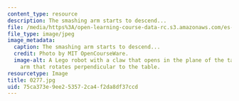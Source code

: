 ```yaml
---
content_type: resource
description: The smashing arm starts to descend...
file: /media/https%3A/open-learning-course-data-rc.s3.amazonaws.com/es-293-lego-robotics-spring-2007/75ca373e9ee253572ca4f2da8df37ccd_0277.jpg
file_type: image/jpeg
image_metadata:
  caption: The smashing arm starts to descend...
  credit: Photo by MIT OpenCourseWare.
  image-alt: A Lego robot with a claw that opens in the plane of the table, and an
    arm that rotates perpendicular to the table.
resourcetype: Image
title: 0277.jpg
uid: 75ca373e-9ee2-5357-2ca4-f2da8df37ccd
---
```

